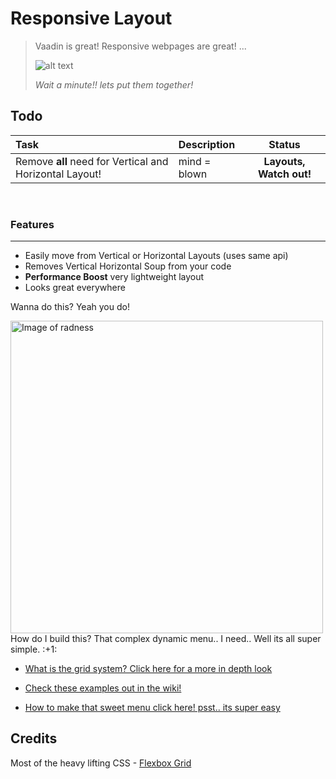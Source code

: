 Responsive Layout
===================

> Vaadin is great! Responsive webpages are great! ... 
> 
> ![alt text](http://emojipedia-us.s3.amazonaws.com/cache/e4/9e/e49e33767a64cf63310af3764fc60126.png "hey")
> 
>  *Wait a minute!! lets put them together!*







Todo
----------
| Task             | Description           | Status         |
| :--------------- | :-------------------- | :---:          |
| Remove **all** need for Vertical and Horizontal Layout! | mind = blown |   **Layouts, Watch out!**    |


 
<br>

### Features
------------------

 * Easily move from Vertical or Horizontal Layouts (uses same api)
 * Removes Vertical Horizontal Soup from your code
 * **Performance Boost** very lightweight layout
 * Looks great everywhere


Wanna do this? Yeah you do!

<img src="https://raw.githubusercontent.com/Jayrok94/ResponsiveLayout/master/readme-resources/demo.gif" width="500px" alt="Image of radness"/>
<br>
How do I build this? That complex dynamic menu.. I need.. Well its all super simple. :+1:


- [What is the grid system? Click here for a more in depth look](https://github.com/Jayrok94/ResponsiveLayout/wiki/The-Grid-System)

- [Check these examples out in the wiki!](https://github.com/Jayrok94/ResponsiveLayout/wiki/Examples)

- [How to make that sweet menu click here! psst.. its super easy](https://github.com/Jayrok94/ResponsiveLayout/wiki/Sample-Menu)

## Credits

 Most of the heavy lifting CSS - [Flexbox Grid]("https://github.com/kristoferjoseph/flexboxgrid")
